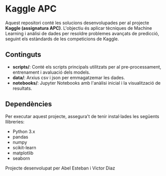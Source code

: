 # Kaggle APC

Aquest repositori conté les solucions desenvolupades per al projecte **Kaggle (assignatura APC)**. L'objectiu és aplicar tècniques de Machine Learning i anàlisi de dades per resoldre problemes avançats de predicció, seguint els estàndards de les competicions de Kaggle.

## Continguts

- **scripts/**: Conté els scripts principals utilitzats per al pre-processament, entrenament i avaluació dels models.
- **data/**: Arxius csv i json per emmagatzemar les dades.
- **notebooks/**: Jupyter Notebooks amb l'anàlisi inicial i la visualització de resultats.

## Dependències

Per executar aquest projecte, assegura't de tenir instal·lades les següents llibreries:

- Python 3.x
- pandas
- numpy
- scikit-learn
- matplotlib
- seaborn

Projecte desenvolupat per Abel Esteban i Victor Diaz
